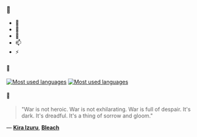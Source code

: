 ### 👋

- 🔭
- 🌱
- 💬
- 📫
- ⚡

#### 🧏

[![Most used languages](https://github-readme-stats-aynah.vercel.app/api/top-langs/?username=aynh&theme=solarized-dark&langs_count=6&layout=compact&hide_title=true)](https://github.com/anuraghazra/github-readme-stats#gh-dark-mode-only)
[![Most used languages](https://github-readme-stats-aynah.vercel.app/api/top-langs/?username=aynh&theme=solarized-light&langs_count=6&layout=compact&hide_title=true)](https://github.com/anuraghazra/github-readme-stats#gh-light-mode-only)

#### 💬

> "War is not heroic. War is not exhilarating. War is full of despair. It's dark. It's dreadful. It's a thing of sorrow and gloom."

&mdash; [**Kira Izuru**](https://myanimelist.net/character.php?q=Kira%20Izuru&cat=character), [**Bleach**](https://myanimelist.net/search/all?q=Bleach&cat=all)
